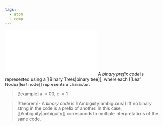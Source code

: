 ```yaml
---
tags:
  - atom
  - comp
---
```

![300|center](binary-prefix-code.excalidraw.md)
A *binary prefix code* is represented using a [[Binary Trees|binary tree]], where each [[Leaf Nodes|leaf node]] represents a character.
> [!example] `a` $= 00$, `c` $= 1$

> [!theorem]- A *binary code* is [[Ambiguity|ambiguous]] iff no binary string in the code is a prefix of another.
>  In this case, [[Ambiguity|ambiguity]] corresponds to multiple interpretations of the same code.